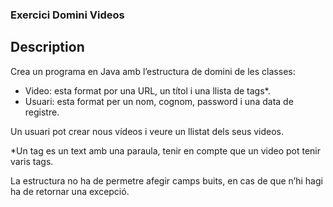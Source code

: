 ### Exercici Domini Videos

## Description
Crea un programa en Java amb l’estructura de domini de les classes:
- Video: esta format por una URL, un títol i una llista de tags*.
- Usuari: esta format per un nom, cognom, password i una data de registre.

Un usuari pot crear nous vídeos i veure un llistat dels seus videos.

*Un tag es un text amb una paraula, tenir en compte que un video pot tenir varis tags.

La estructura no ha de permetre afegir camps buits, en cas de que n’hi hagi ha de retornar una excepció.